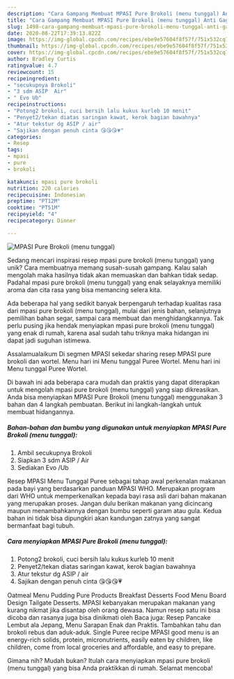 ```yaml
---
description: "Cara Gampang Membuat MPASI Pure Brokoli (menu tunggal) Anti Gagal"
title: "Cara Gampang Membuat MPASI Pure Brokoli (menu tunggal) Anti Gagal"
slug: 1498-cara-gampang-membuat-mpasi-pure-brokoli-menu-tunggal-anti-gagal
date: 2020-08-22T17:39:13.822Z
image: https://img-global.cpcdn.com/recipes/ebe9e57604f8f57f/751x532cq70/mpasi-pure-brokoli-menu-tunggal-foto-resep-utama.jpg
thumbnail: https://img-global.cpcdn.com/recipes/ebe9e57604f8f57f/751x532cq70/mpasi-pure-brokoli-menu-tunggal-foto-resep-utama.jpg
cover: https://img-global.cpcdn.com/recipes/ebe9e57604f8f57f/751x532cq70/mpasi-pure-brokoli-menu-tunggal-foto-resep-utama.jpg
author: Bradley Curtis
ratingvalue: 4.7
reviewcount: 15
recipeingredient:
- "secukupnya Brokoli"
- "3 sdm ASIP  Air"
- " Evo Ub"
recipeinstructions:
- "Potong2 brokoli, cuci bersih lalu kukus kurleb 10 menit"
- "Penyet2/tekan diatas saringan kawat, kerok bagian bawahnya"
- "Atur tekstur dg ASIP / air"
- "Sajikan dengan penuh cinta 😘😘😘💗"
categories:
- Resep
tags:
- mpasi
- pure
- brokoli

katakunci: mpasi pure brokoli 
nutrition: 220 calories
recipecuisine: Indonesian
preptime: "PT12M"
cooktime: "PT51M"
recipeyield: "4"
recipecategory: Dinner

---
```



![MPASI Pure Brokoli (menu tunggal)](https://img-global.cpcdn.com/recipes/ebe9e57604f8f57f/751x532cq70/mpasi-pure-brokoli-menu-tunggal-foto-resep-utama.jpg)

Sedang mencari inspirasi resep mpasi pure brokoli (menu tunggal) yang unik? Cara membuatnya memang susah-susah gampang. Kalau salah mengolah maka hasilnya tidak akan memuaskan dan bahkan tidak sedap. Padahal mpasi pure brokoli (menu tunggal) yang enak selayaknya memiliki aroma dan cita rasa yang bisa memancing selera kita.

Ada beberapa hal yang sedikit banyak berpengaruh terhadap kualitas rasa dari mpasi pure brokoli (menu tunggal), mulai dari jenis bahan, selanjutnya pemilihan bahan segar, sampai cara membuat dan menghidangkannya. Tak perlu pusing jika hendak menyiapkan mpasi pure brokoli (menu tunggal) yang enak di rumah, karena asal sudah tahu triknya maka hidangan ini dapat jadi suguhan istimewa.

Assalamualaikum Di segmen MPASI sekedar sharing resep MPASI pure brokoli dan wortel. Menu hari ini Menu tunggal Puree Wortel. Menu hari ini Menu tunggal Puree Wortel.


Di bawah ini ada beberapa cara mudah dan praktis yang dapat diterapkan untuk mengolah mpasi pure brokoli (menu tunggal) yang siap dikreasikan. Anda bisa menyiapkan MPASI Pure Brokoli (menu tunggal) menggunakan 3 bahan dan 4 langkah pembuatan. Berikut ini langkah-langkah untuk membuat hidangannya.

<!--inarticleads1-->

##### Bahan-bahan dan bumbu yang digunakan untuk menyiapkan MPASI Pure Brokoli (menu tunggal):

1. Ambil secukupnya Brokoli
1. Siapkan 3 sdm ASIP / Air
1. Sediakan  Evo /Ub


Resep MPASI Menu Tunggal Puree sebagai tahap awal perkenalan makanan pada bayi yang berdasarkan panduan MPASI WHO. Merupakan program dari WHO untuk memperkenalkan kepada bayi rasa asli dari bahan makanan yang merupakan proses. Jangan dulu berikan makanan yang dicincang maupun menambahkannya dengan bumbu seperti garam atau gula. Kedua bahan ini tidak bisa dipungkiri akan kandungan zatnya yang sangat bermanfaat bagi tubuh. 

<!--inarticleads2-->

##### Cara menyiapkan MPASI Pure Brokoli (menu tunggal):

1. Potong2 brokoli, cuci bersih lalu kukus kurleb 10 menit
1. Penyet2/tekan diatas saringan kawat, kerok bagian bawahnya
1. Atur tekstur dg ASIP / air
1. Sajikan dengan penuh cinta 😘😘😘💗


Oatmeal Menu Pudding Pure Products Breakfast Desserts Food Menu Board Design Tailgate Desserts. MPASI kebanyakan merupakan makanan yang kurang nikmat jika disantap oleh orang dewasa. Namun resep satu ini bisa dicoba dan rasanya juga bisa dinikmati oleh Baca juga: Resep Pancake Lembut ala Jepang, Menu Sarapan Enak dan Praktis. Tambahkan tahu dan brokoli rebus dan aduk-aduk. Single Puree recipe MPASI good menu is an energy-rich solids, protein, micronutrients, easily eaten by children, like children, come from local groceries and affordable, and easy to prepare. 

Gimana nih? Mudah bukan? Itulah cara menyiapkan mpasi pure brokoli (menu tunggal) yang bisa Anda praktikkan di rumah. Selamat mencoba!
